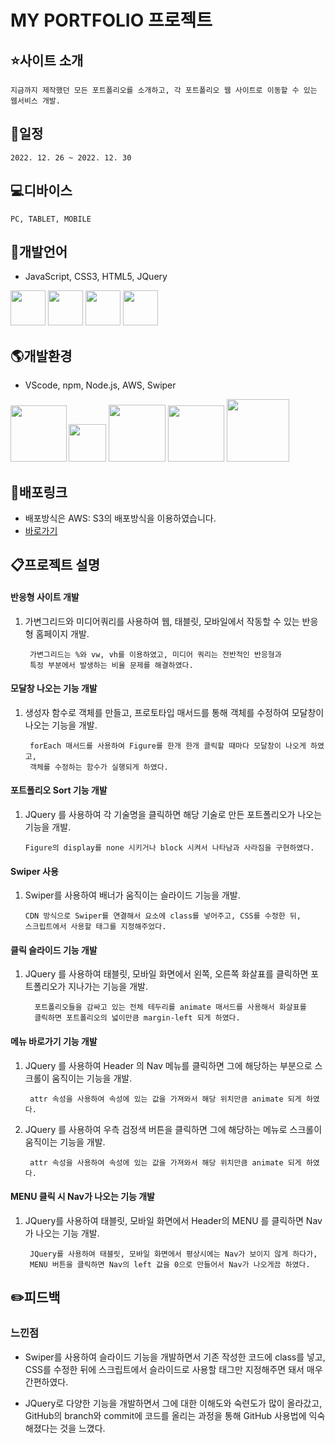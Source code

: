 

# MY PORTFOLIO 프로젝트

## :star:사이트 소개
    지금까지 제작했던 모든 포트폴리오를 소개하고, 각 포트폴리오 웹 사이트로 이동할 수 있는 웹서비스 개발. 
## :date:일정
    2022. 12. 26 ~ 2022. 12. 30

## :computer:디바이스
    PC, TABLET, MOBILE


## :lips:개발언어
- JavaScript, CSS3, HTML5, JQuery

<img src="https://jason-img.s3.amazonaws.com/mdoc/js.png" style="width:56px"> <img src="https://jason-img.s3.amazonaws.com/mdoc/css.png" style="width:56px"> <img src="https://jason-img.s3.amazonaws.com/mdoc/html5.png" style="width:56px">
<img src="https://jason-img.s3.amazonaws.com/mdoc/jquery2.jpg" style="width:56px">

## :earth_americas:개발환경
- VScode, npm, Node.js, AWS, Swiper

<img src="https://jason-img.s3.amazonaws.com/mdoc/vscode.png" style="width:90px"><img src="https://jason-img.s3.amazonaws.com/mdoc/npm2.png" style="width:60px; margin-left:3px;">
<img src="https://jason-img.s3.amazonaws.com/mdoc/nodejs.png" style="width:91px"> <img src="https://jason-img.s3.amazonaws.com/mdoc/aws.png" style="width:90px"> <img src="https://jason-img.s3.amazonaws.com/mdoc/Swiper.png" style="width:100px">



## :link:배포링크

- 배포방식은 AWS: S3의 배포방식을 이용하였습니다.
- [바로가기](https://jason-response-1230.s3.ap-northeast-2.amazonaws.com/response.html)


## :clipboard:프로젝트 설명


 #### 반응형 사이트 개발

1. 가변그리드와 미디어쿼리를 사용하여 웹, 태블릿, 모바일에서 작동할 수 있는 반응형 홈페이지 개발.
    
        가변그리드는 %와 vw, vh를 이용하였고, 미디어 쿼리는 전반적인 반응형과
        특정 부분에서 발생하는 비율 문제를 해결하였다.


#### 모달창 나오는 기능 개발

1. 생성자 함수로 객체를 만들고, 프로토타입 매서드를 통해 객체를 수정하여 모달창이 나오는 기능을 개발.

        forEach 매서드를 사용하여 Figure를 한개 한개 클릭할 때마다 모달창이 나오게 하였고,
        객체를 수정하는 함수가 실행되게 하였다.

        
#### 포트폴리오 Sort 기능 개발

1.  JQuery 를 사용하여 각 기술명을 클릭하면 해당 기술로 만든 포트폴리오가 나오는 기능을 개발.

        Figure의 display를 none 시키거나 block 시켜서 나타남과 사라짐을 구현하였다. 


#### Swiper 사용

1.  Swiper를 사용하여 배너가 움직이는 슬라이드 기능을 개발.
    
        CDN 방식으로 Swiper를 연결해서 요소에 class를 넣어주고, CSS를 수정한 뒤, 
        스크립트에서 사용할 태그를 지정해주었다.


#### 클릭 슬라이드 기능 개발

1. JQuery 를 사용하여 태블릿, 모바일 화면에서 왼쪽, 오른쪽 화살표를 클릭하면 포트폴리오가 지나가는 기능을 개발.

         포트폴리오들을 감싸고 있는 전체 테두리를 animate 매서드를 사용해서 화살표를
         클릭하면 포트폴리오의 넓이만큼 margin-left 되게 하였다.
        


#### 메뉴 바로가기 기능 개발

1. JQuery 를 사용하여 Header 의 Nav 메뉴를 클릭하면 그에 해당하는 부분으로 스크롤이 움직이는 기능을 개발.

        attr 속성을 사용하여 속성에 있는 값을 가져와서 해당 위치만큼 animate 되게 하였다. 
        
2. JQuery 를 사용하여 우측 검정색 버튼을 클릭하면 그에 해당하는 메뉴로 스크롤이 움직이는 기능을 개발.

        attr 속성을 사용하여 속성에 있는 값을 가져와서 해당 위치만큼 animate 되게 하였다.

#### MENU 클릭 시 Nav가 나오는 기능 개발

1. JQuery를 사용하여 태블릿, 모바일 화면에서 Header의 MENU 를 클릭하면 Nav가 나오는 기능 개발.

        JQuery를 사용하여 태블릿, 모바일 화면에서 평상시에는 Nav가 보이지 않게 하다가, 
        MENU 버튼을 클릭하면 Nav의 left 값을 0으로 만들어서 Nav가 나오게끔 하였다.
        
        
        
## :pencil2:피드백

### 느낀점




- Swiper를 사용하여 슬라이드 기능을 개발하면서 기존 작성한 코드에 class를 넣고, CSS를 수정한 뒤에 스크립트에서 슬라이드로 사용할 태그만 지정해주면 돼서 매우 간편하였다.
    

- JQuery로 다양한 기능을 개발하면서 그에 대한 이해도와 숙련도가 많이 올라갔고, GitHub의 branch와 commit에 코드를 올리는 과정을 통해 GitHub 사용법에 익숙해졌다는 것을 느꼈다.

